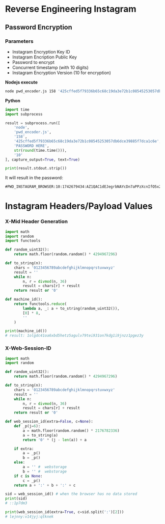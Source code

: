# Reverse Engineering Instagram

## Password Encryption
### Parameters
- Instagram Encryption Key ID
- Instagram Encription Public Key
- Password to encrypt
- Concurrent timestamp (with 10 digits)
- Instagram Encryption Version (10 for encryption)

**Nodejs execute**
```sh
node pwd_encoder.js 158 '425cffed5f79336b65c68c19da3e72b1c08545253057db6dce39885f7dca1c6e' 'your-password-here' '1742679434' 10
```
**Python**
```python
import time
import subprocess

result = subprocess.run([
    'node',
    'pwd_encoder.js',
    '158',
    '425cffed5f79336b65c68c19da3e72b1c08545253057db6dce39885f7dca1c6e',
    'PASSWORD HERE',
    str(round(time.time())),
    '10'
], capture_output=True, text=True)

print(result.stdout.strip())
```
It will result in the password:
```
#PWD_INSTAGRAM_BROWSER:10:1742679434:AZ1QAC1dEJegrbNAYcDn7aPPzXcnIfO5x2mhi9Ad0Ax45eYKn45W88XlhGm95iwIt10Y5bvdd+ceEjSj4etqaILHLpraxojNY4nIn13Sdggc7oYjv5y5n/9KIzrNgThBBZ9BxTEN7r1ZuWhXrOd6p4yvKbT8dQ==
```


# Instagram Headers/Payload Values
### X-Mid Header Generation
```python
import math
import random
import functools

def random_uint32():
    return math.floor(random.random() * 4294967296)

def to_string(n):
    chars = '0123456789abcdefghijklmnopqrstuvwxyz'
    result = ''
    while n:
        n, r = divmod(n, 36)
        result = chars[r] + result
    return result or '0'

def machine_id():
    return functools.reduce(
        lambda a, _: a + to_string(random_uint32()),
        [0] * 8,
        ''
    )
```
```python
print(machine_id())
# result: 1olgdc41oa6xbd5hetz5agulv79tei931on7kdg1i9jnzz1pgez3y
```

### X-Web-Session-ID
```python
import math
import random

def random_uint32():
    return math.floor(random.random() * 4294967296)

def to_string(n):
    chars = '0123456789abcdefghijklmnopqrstuvwxyz'
    result = ''
    while n:
        n, r = divmod(n, 36)
        result = chars[r] + result
    return result or '0'

def web_session_id(extra=False, c=None):
    def _p(j=6):
        a = math.floor(random.random() * 2176782336)
        a = to_string(a)
        return '0' * (j - len(a)) + a

    if extra:
        a = _p()
        b = _p()
    else:
        a = '' #  webstorage
        b = '' #  webstorage
    if c is None:
        c = _p()
    return a + ':' + b + ':' + c
```
```python
sid = web_session_id() # when the browser has no data stored
print(sid)
# ::1p7dm3

print(web_session_id(extra=True, c=sid.split(':')[2]))
# lejnny:v14jyj:qtknek
```
